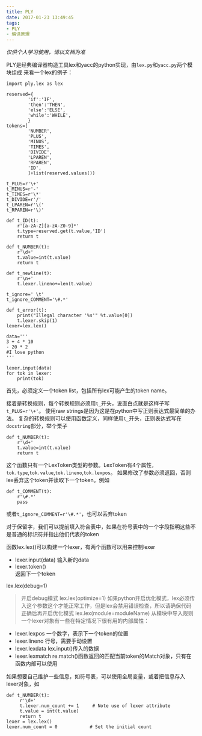 ```yaml
---
title: PLY
date: 2017-01-23 13:49:45
tags:
- PLY
- 编译原理
---
```

*仅供个人学习使用，请以文档为准*

PLY是经典编译器构造工具lex和yacc的python实现，由`lex.py`和`yacc.py`两个模块组成
来看一个lex的例子：
<!-- more -->
```
import ply.lex as lex

reserved={
        'if':'IF',
        'then':'THEN',
        'else':'ELSE',
        'while':'WHILE',
        }
tokens=[
        'NUMBER',
        'PLUS',
        'MINUS',
        'TIMES',
        'DIVIDE',
        'LPAREN',
        'RPAREN',
        'ID',
        ]+list(reserved.values())

t_PLUS=r'\+'
t_MINUS=r'-'
t_TIMES=r'\*'
t_DIVIDE=r'/'
t_LPAREN=r'\('
t_RPAREN=r'\)'

def t_ID(t):
    r'[a-zA-Z][a-zA-Z0-9]*'
    t.type=reserved.get(t.value,'ID')
    return t

def t_NUMBER(t):
    r'\d+'
    t.value=int(t.value)
    return t

def t_newline(t):
    r'\n+'
    t.lexer.lineno+=len(t.value)

t_ignore=' \t'
t_ignore_COMMENT='\#.*'

def t_error(t):
    print("Illegal character '%s'" %t.value[0])
    t.lexer.skip(1)
lexer=lex.lex()

data='''
3 + 4 * 10
- 20 * 2
#I love python
'''

lexer.input(data)
for tok in lexer:
    print(tok)
```
首先，必须定义一个token list，包括所有lex可能产生的token name。

接着是转换规则，每个转换规则必须用`t_`开头，说直白点就是这样子写`t_PLUS=r'\+'`。
使用raw strings是因为这是在python中写正则表达式最简单的办法。
复杂的转换规则可以使用函数定义，同样使用`t_`开头，正则表达式写在`docstring`部分，举个栗子
```
def t_NUMBER(t):
    r'\d+'
    t.value=int(t.value)
    return t
```
这个函数只有一个LexToken类型的参数。LexToken有4个属性，`tok.type`,`tok.value`,`tok.lineno`,`tok.lexpos`。
如果修改了参数必须返回，否则lex丢弃这个token并读取下一个token。例如
```
def t_COMMENT(t):
    r'\#.*'
    pass
```
或者`t_ignore_COMMENT=r'\#.*'`，也可以丢弃token

对于保留字，我们可以提前填入符合表中，如果在符号表中的一个字段指明这些不是普通的标识符并指出他们代表的token

函数lex.lex()可以构建一个lexer，有两个函数可以用来控制lexer
- lexer.input(data)
输入新的data
- lexer.token()    
返回下一个token

lex.lex(debug=1)
> 开启debug模式
lex.lex(optimize=1)
如果python开启优化模式，lex必须传入这个参数这个才能正常工作，但是lex会禁用错误检查，所以请确保代码正确后再开启优化模式
lex.lex(module=moduleName)
>从模块中导入规则
一个lexer对象有一些在特定情况下很有用的内部属性：
- lexer.lexpos
一个数字，表示下一个token的位置
- lexer.lineno
行号，需要手动设置
- lexer.lexdata
lex.input()传入的数据
- lexer.lexmatch
re.match()函数返回的匹配当前token的Match对象，只有在函数内部可以使用

如果想要自己维护一些信息，如符号表，可以使用全局变量，或着把信息存入lexer对象，如
```
def t_NUMBER(t):
     r'\d+'     
     t.lexer.num_count += 1     # Note use of lexer attribute     
     t.value = int(t.value)         
     return t 
lexer = lex.lex() 
lexer.num_count = 0            # Set the initial count 
```
